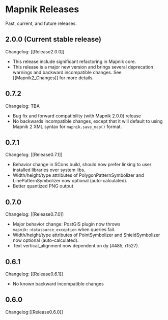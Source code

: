 # Mapnik Releases

Past, current, and future releases.

## 2.0.0 (Current stable release)

Changelog: [[Release2.0.0]]

* This release include significant refactoring in Mapnik core.
* This release is a major new version and brings several deprecation warnings and backward incompatible changes. See [[Mapnik2_Changes]] for more details. 

## 0.7.2

Changelog: TBA

* Bug fix and forward compatibility (with Mapnik 2.0.0) release
* No backwards incompatible changes, except that it will default to using Mapnik 2 XML syntax for `mapnik.save_map()` format.

## 0.7.1

Changelog: [[Release0.7.1]]

* Behavior change in SCons build, should now prefer linking to user installed libraries over system libs.
* Width/height/type attributes of PolygonPatternSymbolizer and LinePatternSymbolizer now optional (auto-calculated).
* Better quantized PNG output

## 0.7.0

Changelog: [[Release0.7.0]]

* Major behavior change: PostGIS plugin now throws `mapnik::datasource_exception` when queries fail.
* Width/height/type attributes of PointSymbolizer and ShieldSymbolizer now optional (auto-calculated).
* Text vertical_alignment now dependent on dy (#485, r1527).

## 0.6.1

Changelog: [[Release0.6.1]]
 
 * No known backward incompatible changes

## 0.6.0

Changelog:[[Release0.6.0]]

